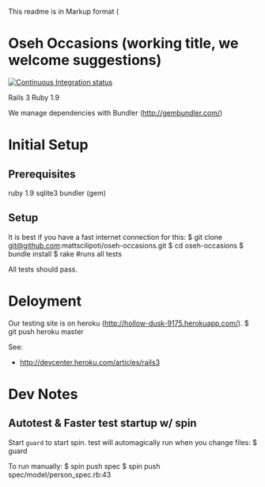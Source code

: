 This readme is in Markup format (

Oseh Occasions (working title, we welcome suggestions)
===============================

[![Continuous Integration status](https://secure.travis-ci.org/mattscilipoti/oseh-occasions.png)](http://travis-ci.org/mattscilipoti/oseh-occasions)

Rails 3
Ruby 1.9

We manage dependencies with Bundler (http://gembundler.com/)


Initial Setup
==============

Prerequisites
-------------
ruby 1.9
sqlite3
bundler (gem)


Setup
-----
  It is best if you have a fast internet connection for this:
    $ git clone git@github.com:mattscilipoti/oseh-occasions.git
    $ cd oseh-occasions
    $ bundle install
    $ rake  #runs all tests

All tests should pass.



Deloyment
==========

Our testing site is on heroku (http://hollow-dusk-9175.herokuapp.com/).
     $ git push heroku master

See: 
* http://devcenter.heroku.com/articles/rails3


Dev Notes
===========

Autotest & Faster test startup w/ spin
---------------------------
Start `guard` to start spin. test will automagically run when you change files:
  $ guard

To run manually:
  $ spin push spec
  $ spin push spec/model/person_spec.rb:43
